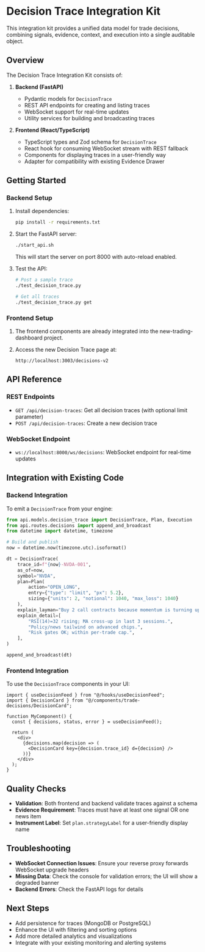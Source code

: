 # Decision Trace Integration Kit

This integration kit provides a unified data model for trade decisions, combining signals, evidence, context, and execution into a single auditable object.

## Overview

The Decision Trace Integration Kit consists of:

1. **Backend (FastAPI)**
   - Pydantic models for `DecisionTrace`
   - REST API endpoints for creating and listing traces
   - WebSocket support for real-time updates
   - Utility services for building and broadcasting traces

2. **Frontend (React/TypeScript)**
   - TypeScript types and Zod schema for `DecisionTrace`
   - React hook for consuming WebSocket stream with REST fallback
   - Components for displaying traces in a user-friendly way
   - Adapter for compatibility with existing Evidence Drawer

## Getting Started

### Backend Setup

1. Install dependencies:
   ```bash
   pip install -r requirements.txt
   ```

2. Start the FastAPI server:
   ```bash
   ./start_api.sh
   ```
   This will start the server on port 8000 with auto-reload enabled.

3. Test the API:
   ```bash
   # Post a sample trace
   ./test_decision_trace.py
   
   # Get all traces
   ./test_decision_trace.py get
   ```

### Frontend Setup

1. The frontend components are already integrated into the new-trading-dashboard project.

2. Access the new Decision Trace page at:
   ```
   http://localhost:3003/decisions-v2
   ```

## API Reference

### REST Endpoints

- `GET /api/decision-traces`: Get all decision traces (with optional limit parameter)
- `POST /api/decision-traces`: Create a new decision trace

### WebSocket Endpoint

- `ws://localhost:8000/ws/decisions`: WebSocket endpoint for real-time updates

## Integration with Existing Code

### Backend Integration

To emit a `DecisionTrace` from your engine:

```python
from api.models.decision_trace import DecisionTrace, Plan, Execution
from api.routes.decisions import append_and_broadcast
from datetime import datetime, timezone

# Build and publish
now = datetime.now(timezone.utc).isoformat()

dt = DecisionTrace(
    trace_id=f"{now}-NVDA-001",
    as_of=now,
    symbol="NVDA",
    plan=Plan(
        action="OPEN_LONG", 
        entry={"type": "limit", "px": 5.2}, 
        sizing={"units": 2, "notional": 1040, "max_loss": 1040}
    ),
    explain_layman="Buy 2 call contracts because momentum is turning up from oversold; risk capped to premium.",
    explain_detail=[
        "RSI(14)=32 rising; MA cross-up in last 3 sessions.",
        "Policy/news tailwind on advanced chips.",
        "Risk gates OK; within per-trade cap.",
    ],
)

append_and_broadcast(dt)
```

### Frontend Integration

To use the `DecisionTrace` components in your UI:

```tsx
import { useDecisionFeed } from "@/hooks/useDecisionFeed";
import { DecisionCard } from "@/components/trade-decisions/DecisionCard";

function MyComponent() {
  const { decisions, status, error } = useDecisionFeed();
  
  return (
    <div>
      {decisions.map(decision => (
        <DecisionCard key={decision.trace_id} d={decision} />
      ))}
    </div>
  );
}
```

## Quality Checks

- **Validation**: Both frontend and backend validate traces against a schema
- **Evidence Requirement**: Traces must have at least one signal OR one news item
- **Instrument Label**: Set `plan.strategyLabel` for a user-friendly display name

## Troubleshooting

- **WebSocket Connection Issues**: Ensure your reverse proxy forwards WebSocket upgrade headers
- **Missing Data**: Check the console for validation errors; the UI will show a degraded banner
- **Backend Errors**: Check the FastAPI logs for details

## Next Steps

- Add persistence for traces (MongoDB or PostgreSQL)
- Enhance the UI with filtering and sorting options
- Add more detailed analytics and visualizations
- Integrate with your existing monitoring and alerting systems





